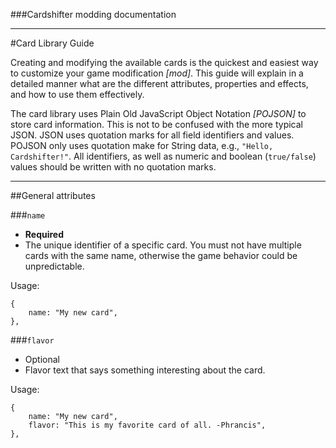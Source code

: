 ###Cardshifter modding documentation

---

#Card Library Guide

Creating and modifying the available cards is the quickest and easiest way to customize your game modification _[mod]_. This guide will explain in a detailed manner what are the different attributes, properties and effects, and how to use them effectively. 

The card library uses Plain Old JavaScript Object Notation _[POJSON]_ to store card information. This is not to be confused with the more typical JSON. JSON uses quotation marks for all field identifiers and values. POJSON only uses quotation make for String data, e.g., `"Hello, Cardshifter!"`. All identifiers, as well as numeric and boolean (`true/false`) values should be written with no quotation marks.

---

##General attributes

###`name`

- **Required**
- The unique identifier of a specific card. You must not have multiple cards with the same name, otherwise the game behavior could be unpredictable. 

Usage:

    {
        name: "My new card",
    },
    
###`flavor`

- Optional
- Flavor text that says something interesting about the card. 
 
Usage:

    {
        name: "My new card",
        flavor: "This is my favorite card of all. -Phrancis",
    },
